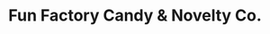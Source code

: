 ---
title: "Fun Factory Candy & Novelty Co."
url: /chandler/fun-factory-candy-and-novelty-co/
shop: wholesale
---